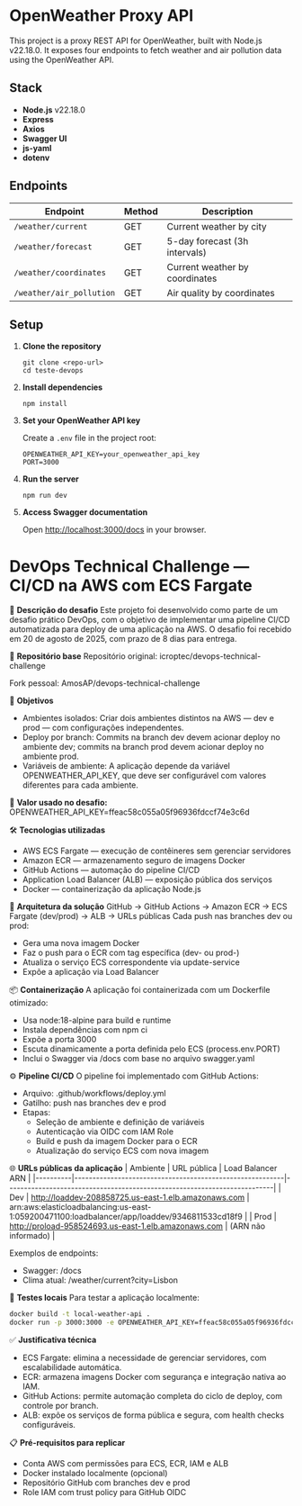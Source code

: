 # OpenWeather Proxy API

This project is a proxy REST API for OpenWeather, built with Node.js v22.18.0. It exposes four endpoints to fetch weather and air pollution data using the OpenWeather API.

## Stack

- **Node.js** v22.18.0
- **Express**
- **Axios**
- **Swagger UI**
- **js-yaml**
- **dotenv**

## Endpoints

| Endpoint                      | Method | Description                        |
|-------------------------------|--------|------------------------------------|
| `/weather/current`            | GET    | Current weather by city            |
| `/weather/forecast`           | GET    | 5-day forecast (3h intervals)      |
| `/weather/coordinates`        | GET    | Current weather by coordinates     |
| `/weather/air_pollution`      | GET    | Air quality by coordinates         |

## Setup

1. **Clone the repository**

   ```
   git clone <repo-url>
   cd teste-devops
   ```

2. **Install dependencies**

   ```
   npm install
   ```

3. **Set your OpenWeather API key**

   Create a `.env` file in the project root:

   ```
   OPENWEATHER_API_KEY=your_openweather_api_key
   PORT=3000
   ```

4. **Run the server**

   ```
   npm run dev
   ```

5. **Access Swagger documentation**

   Open [http://localhost:3000/docs](http://localhost:3000/docs) in your browser.

##

# DevOps Technical Challenge — CI/CD na AWS com ECS Fargate

📌 **Descrição do desafio**
Este projeto foi desenvolvido como parte de um desafio prático DevOps, com o objetivo de implementar uma pipeline CI/CD automatizada para deploy de uma aplicação na AWS. O desafio foi recebido em 20 de agosto de 2025, com prazo de 8 dias para entrega.

📁 **Repositório base**
Repositório original: icroptec/devops-technical-challenge

Fork pessoal: AmosAP/devops-technical-challenge

🎯 **Objetivos**
- Ambientes isolados: Criar dois ambientes distintos na AWS — dev e prod — com configurações independentes.
- Deploy por branch: Commits na branch dev devem acionar deploy no ambiente dev; commits na branch prod devem acionar deploy no ambiente prod.
- Variáveis de ambiente: A aplicação depende da variável OPENWEATHER_API_KEY, que deve ser configurável com valores diferentes para cada ambiente.

🔐 **Valor usado no desafio:**
OPENWEATHER_API_KEY=ffeac58c055a05f96936fdccf74e3c6d

🛠️ **Tecnologias utilizadas**
- AWS ECS Fargate — execução de contêineres sem gerenciar servidores
- Amazon ECR — armazenamento seguro de imagens Docker
- GitHub Actions — automação do pipeline CI/CD
- Application Load Balancer (ALB) — exposição pública dos serviços
- Docker — containerização da aplicação Node.js

🧱 **Arquitetura da solução**
GitHub → GitHub Actions → Amazon ECR → ECS Fargate (dev/prod) → ALB → URLs públicas
Cada push nas branches dev ou prod:
- Gera uma nova imagem Docker
- Faz o push para o ECR com tag específica (dev-<sha> ou prod-<sha>)
- Atualiza o serviço ECS correspondente via update-service
- Expõe a aplicação via Load Balancer

📦 **Containerização**
A aplicação foi containerizada com um Dockerfile otimizado:
- Usa node:18-alpine para build e runtime
- Instala dependências com npm ci
- Expõe a porta 3000
- Escuta dinamicamente a porta definida pelo ECS (process.env.PORT)
- Inclui o Swagger via /docs com base no arquivo swagger.yaml

⚙️ **Pipeline CI/CD**
O pipeline foi implementado com GitHub Actions:
- Arquivo: .github/workflows/deploy.yml
- Gatilho: push nas branches dev e prod
- Etapas:
   - Seleção de ambiente e definição de variáveis
   - Autenticação via OIDC com IAM Role
   - Build e push da imagem Docker para o ECR
   - Atualização do serviço ECS com nova imagem

🌐 **URLs públicas da aplicação**
| Ambiente | URL pública | Load Balancer ARN |
|----------|----------------------------------------------------------|--------------------------------------------------------------------------|
| Dev      | http://loaddev-208858725.us-east-1.elb.amazonaws.com     | arn:aws:elasticloadbalancing:us-east-1:059200471100:loadbalancer/app/loaddev/9346811533cd18f9 |
| Prod     | http://proload-958524693.us-east-1.elb.amazonaws.com     | (ARN não informado)                                                      |

Exemplos de endpoints:
- Swagger: /docs
- Clima atual: /weather/current?city=Lisbon

🧪 **Testes locais**
Para testar a aplicação localmente:
```bash
docker build -t local-weather-api .
docker run -p 3000:3000 -e OPENWEATHER_API_KEY=ffeac58c055a05f96936fdccf74e3c6d local-weather-api
```

✅ **Justificativa técnica**
- ECS Fargate: elimina a necessidade de gerenciar servidores, com escalabilidade automática.
- ECR: armazena imagens Docker com segurança e integração nativa ao IAM.
- GitHub Actions: permite automação completa do ciclo de deploy, com controle por branch.
- ALB: expõe os serviços de forma pública e segura, com health checks configuráveis.

📋 **Pré-requisitos para replicar**
- Conta AWS com permissões para ECS, ECR, IAM e ALB
- Docker instalado localmente (opcional)
- Repositório GitHub com branches dev e prod
- Role IAM com trust policy para GitHub OIDC